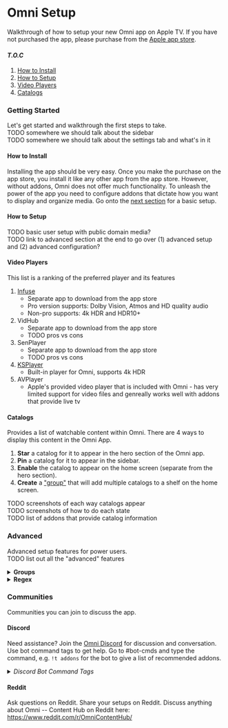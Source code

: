 # Omni Setup
Walkthrough of how to setup your new Omni app on Apple TV. If you have not purchased the app, please purchase from the [Apple app store](https://apple.co/42eawJ9).

#### _**T.O.C**_
1. [How to Install](#how-to-install)
2. [How to Setup](#how-to-setup)
3. [Video Players](#video-players)
4. [Catalogs](#catalogsp)

### **Getting Started**
Let's get started and walkthrough the first steps to take.<br>
TODO somewhere we should talk about the sidebar<br>
TODO somewhere we should talk about the settings tab and what's in it <br>

#### How to Install

Installing the app should be very easy. Once you make the purchase on the app store, you install it like any other app from the app store. However, without addons, Omni does not offer much functionality. To unleash the power of the app you need to configure addons that dictate how you want to display and organize media. Go onto the [next section](#how-to-setup) for a basic setup.

#### How to Setup

TODO basic user setup with public domain media?<br>
TODO link to advanced section at the end to go over (1) advanced setup and (2) advanced configuration?<br>

#### Video Players

This list is a ranking of the preferred player and its features
1. [Infuse](https://firecore.com/infuse)
    - Separate app to download from the app store
    - Pro version supports: Dolby Vision, Atmos and HD quality audio
    - Non-pro supports: 4k HDR and HDR10+
2. VidHub
    - Separate app to download from the app store
    - TODO pros vs cons
3. SenPlayer
    - Separate app to download from the app store
    - TODO pros vs cons
4. [KSPlayer](https://github.com/kingslay/KSPlayer)
    - Built-in player for Omni, supports 4k HDR
5. AVPlayer
    - Apple's provided video player that is included with Omni - has very limited support for video files and genreally works well with addons that provide live tv

#### Catalogs

Provides a list of watchable content within Omni. There are 4 ways to display this content in the Omni App.
1. **Star** a catalog for it to appear in the hero section of the Omni app.
2. **Pin** a catalog for it to appear in the sidebar.
3. **Enable** the catalog to appear on the home screen (separate from the hero section).
4. **Create** a ["group"](#groups) that will add multiple catalogs to a shelf on the home screen.

TODO screenshots of each way catalogs appear<br>
TODO screenshots of how to do each state<br>
TODO list of addons that provide catalog information<br>

### **Advanced**

Advanced setup features for power users.<br>
TODO list out all the "advanced" features

<details>
<summary><b>Groups</b></summary>

There are 3 key things to understand with the "Groups" feature. (1) There are "Main Catalog Groups" and "Catalog Groups". Main Catalog Groups consist of Catalog Groups. Catalog Groups consist of catalogs. Catalogs are lists of content provided from addons. (2) When you create a main catalog group, it will add a "Shelf" to the Omni home screen. For every main catalog group, there will be a shelf with that title. (3) Ultimately, catalog groups are catalogs provided from addons so you must have addons that provide catalogs to use the feature.

When you add catalog groups to the main catalog group, you can control which order the catalog groups appear in. When you create main catalog groups, you can control the order of the main catalog group shelves on the home screen of Omni. Shelves are rows on the home screen. Main catalog groups are the shelves and catalog groups are the entries inside the shelf on the home screen.

When you create your first group, you want to start by creating a sub group. When you create a sub group, you can add as many catalogs as you want to the sub group - the entries in the catalog will be combined. Your sub group should consist of a name, optionally a group logo, and the catalog(s) for that sub group. Once you have a sub group configured, you can create a main group that makes use of the sub group. When you create the main group, you can select as many sub groups as you have defined. You will want to give your main group a name, and define how the sub group logo(s) should appear - block, poster, landscape. 

Here is an example of a shelf that consist of streaming services. Let's create our "Netflix" catalog group. We can use an addon like Streaming Catalogs, which will provide a Netflix catalog for both movies and tv shows - the addon will have 2 catalogs available for the Netflix content. Once you have added the addon, we can go to the Groups tab in the settings. Go down to "Catalog Groups" section and in the input field, type the name "Netflix", click the plus button next to the input field. Now we have this basic catalog group added, let's give it a logo. You can find a custom logo or just simply type Netflix and search for a logo to add. Once you have your logo move onto the next field and select the 2 new Netflix catalogs that came from the Streaming Catalogs addon. Once you have your catalogs selected, hit the Create button. Now we have our Netflix catalog group - to add it to the home screen we need to go up to the "Main Catalog Groups" section. In that input field type something like Streaming Services and hit the plus button. For now, let's keep the default "Poster Type" and "Poster Size". In the "Select Subgroups" section, click the Netflix group we just created. After hit the create button again. Now you can go back to the home screen and you should see a shelf titled Streaming Services with 1 entry, Netflix. You can now click the Netflix group and you will be presented will all the entries in that group catalog. Feel free to repeat for all the streaming services you configured in the Streaming Catalogs addon.

</details>

<details>
<summary><b>Regex</b></summary>

TODO describe how this is useful<br>
TODO examples of regex filters<br>
TODO screenshots

</details>

### **Communities**

Communities you can join to discuss the app.

#### **Discord**

Need assistance? Join the [Omni Discord](https://discord.gg/YeWQuQSg8k) for discussion and conversation. Use bot command tags to get help. Go to #bot-cmds and type the command, e.g. `!t addons` for the bot to give a list of recommended addons.

<details>
<summary><i>Discord Bot Command Tags</i></summary>

- addons (`!t addons`)
  - suggested addons to install
- infuse (`!t infuse`)
  - features of the Infuse video player
- rpdb (`!t rpdb`)
  - free RPDB API key to use with addons that can take this API key
- support (`!t support`)
  - how to submit bugs and suggestions
- xp (`!t xp`)

</details>

#### **Reddit**

Ask questions on Reddit. Share your setups on Reddit. Discuss anything about Omni -- Content Hub on Reddit here: https://www.reddit.com/r/OmniContentHub/